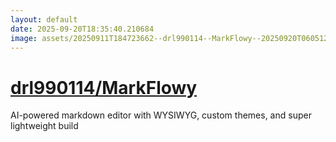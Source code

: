 ```yaml
---
layout: default
date: 2025-09-20T18:35:40.210684
image: assets/20250911T184723662--drl990114--MarkFlowy--20250920T060512799--cropped.png
---
```


# [drl990114/MarkFlowy](https://github.com/drl990114/MarkFlowy)

AI-powered markdown editor with WYSIWYG, custom themes, and super lightweight build
